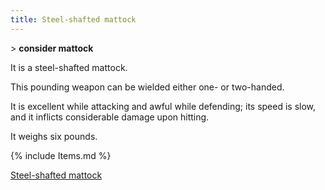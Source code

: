 ```yaml
---
title: Steel-shafted mattock
---
```


\> **consider mattock**

It is a steel-shafted mattock.

This pounding weapon can be wielded either one- or two-handed.

It is excellent while attacking and awful while defending; its speed is
slow, and it inflicts considerable damage upon hitting.

It weighs six pounds.

{% include Items.md %}

[Steel-shafted mattock](Category:_Concussion_weapons "wikilink")